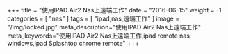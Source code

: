 +++
title = "使用IPAD Air2 Nas上遠端工作"
date = "2016-06-15"
weight = -1
categories = [ "nas" ]
tags = [ "ipad,nas,遠端工作" ]
image = "/img/locked.jpg"
meta_description="使用IPAD Air2 Nas上遠端工作"
meta_keywords="使用IPAD Air2 Nas上遠端工作,ipad remote nas windows,ipad Splashtop chrome remote"
+++
